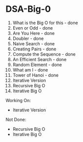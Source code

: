 # DSA-Big-0

1. What is the Big O for this - done
2. Even or Odd - done
3. Are You Here - done
4. Doubler - done
5. Naive Search - done
6. Creating Pairs - done
7. Compute the Sequence - done
8. An Efficient Search - done
9. Random Element - done
10. What am I - done
11. Tower of Hanoi - done
12. Iterative Version
13. Recursive Big O
14. Iterative Big O

Working On:
- Iterative Version

Not Done:
- Recursive Big O
- Iterative Big O
